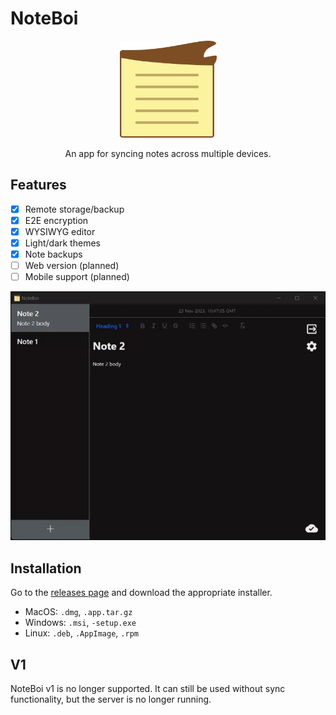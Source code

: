 # NoteBoi

<p align="center">
<img src="artwork/icon.svg" width="155" height="155" alt="NoteBoi icon" >
</p>

<p align="center">An app for syncing notes across multiple devices.</p>

## Features

- [x] Remote storage/backup
- [x] E2E encryption
- [x] WYSIWYG editor
- [x] Light/dark themes
- [x] Note backups
- [ ] Web version (planned)
- [ ] Mobile support (planned)

<p align="center">
<img src="artwork/example.gif" width="714" alt="NoteBoi screenshot" >
</p>

## Installation

Go to the [releases page](https://github.com/Daniel-Knights/note-boi/releases) and download the appropriate installer.

- MacOS: `.dmg`, `.app.tar.gz`
- Windows: `.msi`, `-setup.exe`
- Linux: `.deb`, `.AppImage`, `.rpm`

## V1

NoteBoi v1 is no longer supported. It can still be used without sync functionality, but the server is no longer running.

